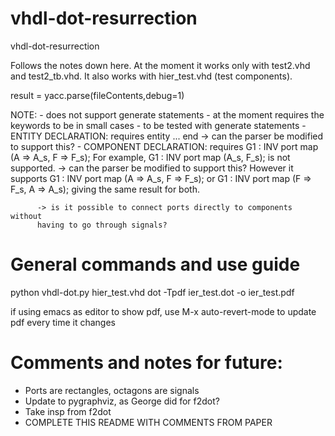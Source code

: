 # vhdl-dot-resurrection
vhdl-dot-resurrection

Follows the notes down here.
At the moment it works only with test2.vhd and test2_tb.vhd.
It also works with hier_test.vhd (test components).

result = yacc.parse(fileContents,debug=1)

NOTE:
	- does not support generate statements
	- at the moment requires the keywords to be in small cases
	- to be tested with generate statements
	- ENTITY DECLARATION:
	  requires entity <NAME> ... end <NAME>
	     -> can the parser be modified to support this?
	- COMPONENT DECLARATION:
	  requires G1 : INV port map (A => A_s, F => F_s);
	  For example, G1 : INV port map (A_s, F_s); is not supported.
	     -> can the parser be modified to support this?
	  However it supports G1 : INV port map (A => A_s, F => F_s);
	  or G1 : INV port map (F => F_s, A => A_s); giving the same result
	  for both.

	      -> is it possible to connect ports directly to components without
	      having to go through signals?

# General commands and use guide

python vhdl-dot.py hier_test.vhd
dot -Tpdf ier_test.dot -o ier_test.pdf

if using emacs as editor to show pdf, use M-x auto-revert-mode to update pdf every time it changes

# Comments and notes for future:

* Ports are rectangles, octagons are signals
* Update to pygraphviz, as George did for f2dot?
* Take insp from f2dot
* COMPLETE THIS README WITH COMMENTS FROM PAPER


